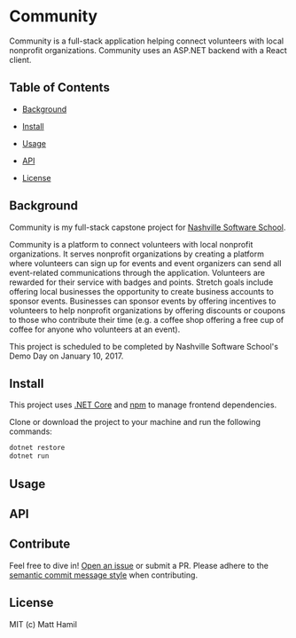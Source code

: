 # Community

Community is a full-stack application helping connect volunteers with local nonprofit organizations. Community uses an ASP.NET backend with a React client.

## Table of Contents

* [Background](#background)

* [Install](#install)

* [Usage](#usage)

* [API](#api)

* [License](#license)

## Background

Community is my full-stack capstone project for [Nashville Software School](http://www.nashvillesoftwareschool).

Community is a platform to connect volunteers with local nonprofit organizations. It serves nonprofit organizations by creating a platform where volunteers can sign up for events and event organizers can send all event-related communications through the application. Volunteers are rewarded for their service with badges and points. Stretch goals include offering local businesses the opportunity to create business accounts to sponsor events. Businesses can sponsor events by offering incentives to volunteers to help nonprofit organizations by offering discounts or coupons to those who contribute their time (e.g. a coffee shop offering a free cup of coffee for anyone who volunteers at an event).

This project is scheduled to be completed by Nashville Software School's Demo Day on January 10, 2017.

## Install

This project uses [.NET Core](https://www.microsoft.com/net/core) and [npm](https://www.npmjs.com/) to manage frontend dependencies.

Clone or download the project to your machine and run the following commands:

```sh
dotnet restore
dotnet run
```

## Usage

## API

## Contribute

Feel free to dive in! [Open an issue](https://github.com/matthamil/Community/issues/new) or submit a PR. Please adhere to the [semantic commit message style](https://seesparkbox.com/foundry/semantic_commit_messages) when contributing.

## License

MIT (c) Matt Hamil